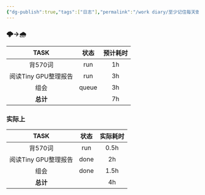 ```yaml
---
{"dg-publish":true,"tags":["日志"],"permalink":"/work diary/至少记住每天做了什么/2024-05-18：周六/","dgPassFrontmatter":true}
---
```


### 🌩->🌧️

|      TASK      |  状态   | 预计耗时 |
| :------------: | :---: | :--: |
|     背570词      |  run  |  1h  |
| 阅读Tiny GPU整理报告 |  run  |  3h  |
|       组会       | queue |  3h  |
|     **总计**     |       |  7h  |

### 实际上
|      TASK      |  状态  | 实际耗时 |
| :------------: | :--: | :--: |
|     背570词      | run  | 0.5h |
| 阅读Tiny GPU整理报告 | done |  2h  |
|       组会       | done | 1.5h |
|     **总计**     |      |  4h  |
